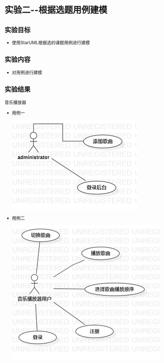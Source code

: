 # 实验二--根据选题用例建模

## 实验目标
 + 使用StarUML根据选的课题用例进行建模

## 实验内容
+ 对用例进行建模

## 实验结果

音乐播放器

+ 用例一

    ![用例一](./img/useCase1.jpg)

+ 用例二

    ![用例二](./img/useCase2.jpg)

